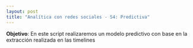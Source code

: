 ```yaml
---
layout: post
title: "Analítica con redes sociales - S4: Predictiva"
---
```


**Objetivo**: En este script realizaremos un modelo predictivo con base en la extracción realizada en las timelines



